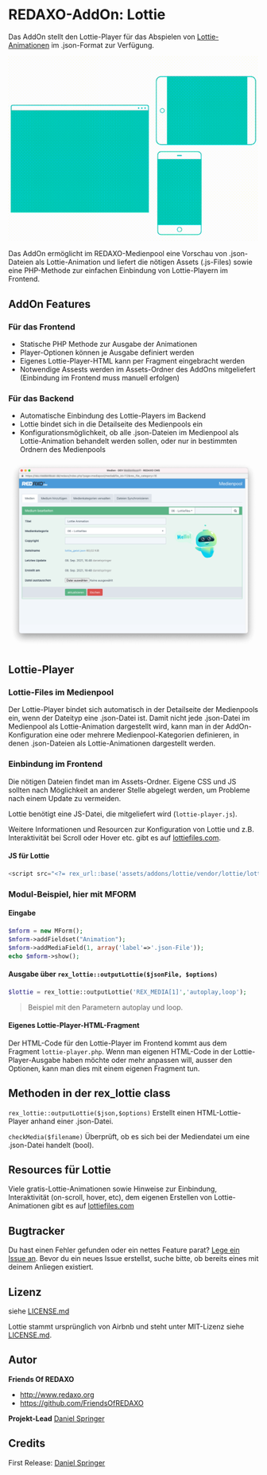 
# REDAXO-AddOn: Lottie

Das AddOn stellt den Lottie-Player für das Abspielen von [Lottie-Animationen](https://lottiefiles.com/) im .json-Format zur Verfügung.

![Screenshot](https://raw.githubusercontent.com/FriendsOfREDAXO/lottie/assets/titel-animation.gif)

Das AddOn ermöglicht im REDAXO-Medienpool eine Vorschau von .json-Dateien als Lottie-Animation und liefert die nötigen Assets (.js-Files) sowie eine PHP-Methode zur einfachen Einbindung von Lottie-Playern im Frontend.

## AddOn Features
### Für das Frontend
- Statische PHP Methode zur Ausgabe der Animationen
- Player-Optionen können je Ausgabe definiert werden
- Eigenes Lottie-Player-HTML kann per Fragment eingebracht werden
- Notwendige Assests werden im Assets-Ordner des AddOns mitgeliefert (Einbindung im Frontend muss manuell erfolgen)

### Für das Backend
- Automatische Einbindung des Lottie-Players im Backend
- Lottie bindet sich in die Detailseite des Medienpools ein
- Konfigurationsmöglichkeit, ob alle .json-Dateien im Medienpool als Lottie-Animation behandelt werden sollen, oder nur in bestimmten Ordnern des Medienpools

![Screenshot](https://raw.githubusercontent.com/FriendsOfREDAXO/lottie/assets/screenshot-medienpool.png)

## Lottie-Player

### Lottie-Files im Medienpool

Der Lottie-Player bindet sich automatisch in der Detailseite der Medienpools ein, wenn der Dateityp eine .json-Datei ist. Damit nicht jede .json-Datei im Medienpool als Lottie-Animation dargestellt wird, kann man in der AddOn-Konfiguration eine oder mehrere Medienpool-Kategorien definieren, in denen .json-Dateien als Lottie-Animationen dargestellt werden.

### Einbindung im Frontend

Die nötigen Dateien findet man im Assets-Ordner.
Eigene CSS und JS sollten nach Möglichkeit an anderer Stelle abgelegt werden, um Probleme nach einem Update zu vermeiden.

Lottie benötigt eine JS-Datei, die mitgeliefert wird (`lottie-player.js`).

Weitere Informationen und Resourcen zur Konfiguration von Lottie und z.B. Interaktivität bei Scroll oder Hover etc. gibt es auf [lottiefiles.com](https://lottiefiles.com).

#### JS für Lottie

```php
<script src="<?= rex_url::base('assets/addons/lottie/vendor/lottie/lottie-player.js') ?>"></script>
```

### Modul-Beispiel, hier mit MFORM

#### Eingabe

```php
$mform = new MForm();
$mform->addFieldset("Animation");
$mform->addMediaField(1, array('label'=>'.json-File'));
echo $mform->show();
```

#### Ausgabe über `rex_lottie::outputLottie($jsonFile, $options)`

```php
$lottie = rex_lottie::outputLottie('REX_MEDIA[1]','autoplay,loop');
```
> Beispiel mit den Parametern autoplay und loop.

#### Eigenes Lottie-Player-HTML-Fragment
Der HTML-Code für den Lottie-Player im Frontend kommt aus dem Fragment `lottie-player.php`. Wenn man eigenen HTML-Code in der Lottie-Player-Ausgabe haben möchte oder mehr anpassen will, ausser den Optionen, kann man dies mit einem eigenen Fragment tun.

## Methoden in der rex_lottie class

`rex_lottie::outputLottie($json,$options)`
Erstellt einen HTML-Lottie-Player anhand einer .json-Datei.

`checkMedia($filename)`
Überprüft, ob es sich bei der Mediendatei um eine .json-Datei handelt (bool).

## Resources für Lottie
Viele gratis-Lottie-Animationen sowie Hinweise zur Einbindung, Interaktivität (on-scroll, hover, etc), dem eigenen Erstellen von Lottie-Animationen gibt es auf [lottiefiles.com](https://lottiefiles.com)

## Bugtracker

Du hast einen Fehler gefunden oder ein nettes Feature parat? [Lege ein Issue an](https://github.com/FriendsOfREDAXO/lottie/issues). Bevor du ein neues Issue erstellst, suche bitte, ob bereits eines mit deinem Anliegen existiert.

## Lizenz

siehe [LICENSE.md](https://github.com/FriendsOfREDAXO/lottie/blob/master/LICENSE.md)

Lottie stammt ursprünglich von Airbnb und steht unter MIT-Lizenz siehe [LICENSE.md](https://github.com/airbnb/lottie/blob/master/LICENSE).


## Autor

**Friends Of REDAXO**

* http://www.redaxo.org
* https://github.com/FriendsOfREDAXO

**Projekt-Lead**
[Daniel Springer](https://github.com/danspringer)


## Credits

First Release: [Daniel Springer](https://github.com/danspringer)
